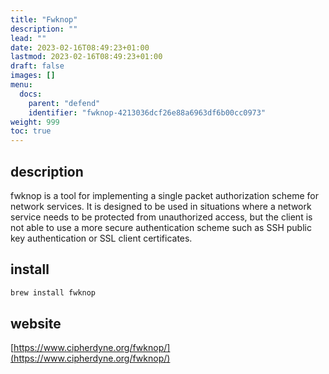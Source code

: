 ```yaml
---
title: "Fwknop"
description: ""
lead: ""
date: 2023-02-16T08:49:23+01:00
lastmod: 2023-02-16T08:49:23+01:00
draft: false
images: []
menu:
  docs:
    parent: "defend"
    identifier: "fwknop-4213036dcf26e88a6963df6b00cc0973"
weight: 999
toc: true
---
```



## description

fwknop is a tool for implementing a single packet authorization scheme for network services. It is designed to be used in situations where a network service needs to be protected from unauthorized access, but the client is not able to use a more secure authentication scheme such as SSH public key authentication or SSL client certificates.

## install

```bash
brew install fwknop
```

## website

[https://www.cipherdyne.org/fwknop/](https://www.cipherdyne.org/fwknop/)
